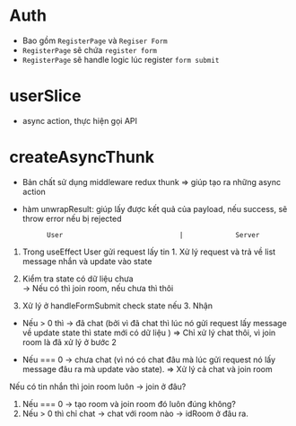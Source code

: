 
# Auth
- Bao gồm `RegisterPage` và `Regiser Form`
- `RegisterPage` sẽ chứa `register form`
- `RegisterPage` sẽ handle logic lúc register `form submit`

# userSlice 
-   async action, thực hiện gọi API

# createAsyncThunk
- Bản chất sử dụng middleware redux thunk => giúp tạo ra những async action
- hàm unwrapResult: giúp lấy được kết quả của payload, nếu success, sẽ throw error nếu bị rejected








            User                             |             Server

1. Trong useEffect User gửi request lấy tin        1. Xử lý request và trả về list message
nhắn và update vào state

2. Kiểm tra state có dữ liệu chưa                  
-> Nếu có thì join room, nếu chưa thì thôi


3. Xử lý ở handleFormSubmit check state nếu       3. Nhận  

+ Nếu > 0 thì -> đã chat 
(bởi vì đã chat thì lúc nó gửi request 
lấy message về update state thì state 
mới có dữ liệu )
=> Chỉ xử lý chat thôi, vì join room là đã
xử lý ở bước 2

+ Nếu === 0 -> chưa chat 
(vì nó có chat đâu mà lúc gửi request 
nó lấy message đâu ra mà update vào state).
=> Xử lý cả chat và join room



Nếu có tin nhắn thì join room luôn -> join ở đâu? 



1. Nếu === 0 -> tạo room và join room đó luôn đúng không?
2. Nếu > 0 thì chỉ chat -> chat với room nào -> idRoom ở đâu ra.







